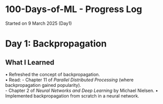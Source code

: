 # 100-Days-of-ML - Progress Log
Started on 9 March 2025 (Day1)

# Day 1: Backpropagation

## What I Learned
• Refreshed the concept of backpropagation.  
• Read:
    - Chapter 11 of *Parallel Distributed Processing* (where backpropagation gained popularity).  
    - Chapter 2 of *Neural Networks and Deep Learning* by Michael Nielsen.
• Implemented backpropagation from scratch in a neural network.
